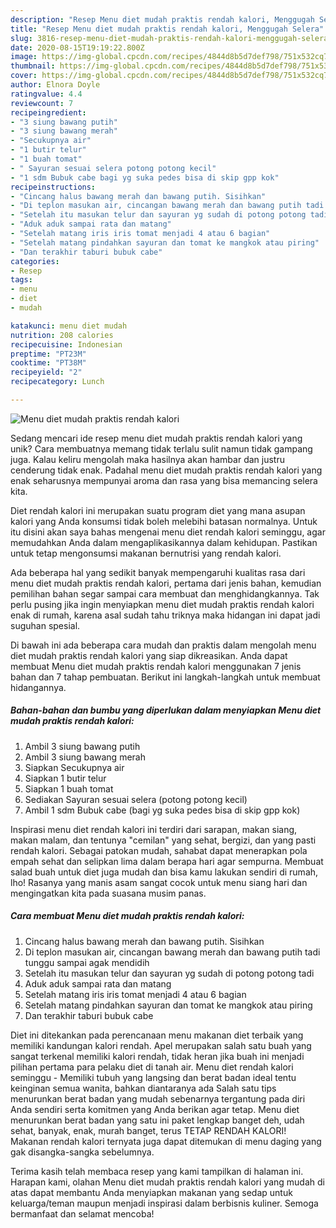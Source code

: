 ```yaml
---
description: "Resep Menu diet mudah praktis rendah kalori, Menggugah Selera"
title: "Resep Menu diet mudah praktis rendah kalori, Menggugah Selera"
slug: 3816-resep-menu-diet-mudah-praktis-rendah-kalori-menggugah-selera
date: 2020-08-15T19:19:22.800Z
image: https://img-global.cpcdn.com/recipes/4844d8b5d7def798/751x532cq70/menu-diet-mudah-praktis-rendah-kalori-foto-resep-utama.jpg
thumbnail: https://img-global.cpcdn.com/recipes/4844d8b5d7def798/751x532cq70/menu-diet-mudah-praktis-rendah-kalori-foto-resep-utama.jpg
cover: https://img-global.cpcdn.com/recipes/4844d8b5d7def798/751x532cq70/menu-diet-mudah-praktis-rendah-kalori-foto-resep-utama.jpg
author: Elnora Doyle
ratingvalue: 4.4
reviewcount: 7
recipeingredient:
- "3 siung bawang putih"
- "3 siung bawang merah"
- "Secukupnya air"
- "1 butir telur"
- "1 buah tomat"
- " Sayuran sesuai selera potong potong kecil"
- "1 sdm Bubuk cabe bagi yg suka pedes bisa di skip gpp kok"
recipeinstructions:
- "Cincang halus bawang merah dan bawang putih. Sisihkan"
- "Di teplon masukan air, cincangan bawang merah dan bawang putih tadi tunggu sampai agak mendidih"
- "Setelah itu masukan telur dan sayuran yg sudah di potong potong tadi"
- "Aduk aduk sampai rata dan matang"
- "Setelah matang iris iris tomat menjadi 4 atau 6 bagian"
- "Setelah matang pindahkan sayuran dan tomat ke mangkok atau piring"
- "Dan terakhir taburi bubuk cabe"
categories:
- Resep
tags:
- menu
- diet
- mudah

katakunci: menu diet mudah 
nutrition: 208 calories
recipecuisine: Indonesian
preptime: "PT23M"
cooktime: "PT38M"
recipeyield: "2"
recipecategory: Lunch

---
```



![Menu diet mudah praktis rendah kalori](https://img-global.cpcdn.com/recipes/4844d8b5d7def798/751x532cq70/menu-diet-mudah-praktis-rendah-kalori-foto-resep-utama.jpg)

Sedang mencari ide resep menu diet mudah praktis rendah kalori yang unik? Cara membuatnya memang tidak terlalu sulit namun tidak gampang juga. Kalau keliru mengolah maka hasilnya akan hambar dan justru cenderung tidak enak. Padahal menu diet mudah praktis rendah kalori yang enak seharusnya mempunyai aroma dan rasa yang bisa memancing selera kita.

Diet rendah kalori ini merupakan suatu program diet yang mana asupan kalori yang Anda konsumsi tidak boleh melebihi batasan normalnya. Untuk itu disini akan saya bahas mengenai menu diet rendah kalori seminggu, agar memudahkan Anda dalam mengaplikasikannya dalam kehidupan. Pastikan untuk tetap mengonsumsi makanan bernutrisi yang rendah kalori.

Ada beberapa hal yang sedikit banyak mempengaruhi kualitas rasa dari menu diet mudah praktis rendah kalori, pertama dari jenis bahan, kemudian pemilihan bahan segar sampai cara membuat dan menghidangkannya. Tak perlu pusing jika ingin menyiapkan menu diet mudah praktis rendah kalori enak di rumah, karena asal sudah tahu triknya maka hidangan ini dapat jadi suguhan spesial.


Di bawah ini ada beberapa cara mudah dan praktis dalam mengolah menu diet mudah praktis rendah kalori yang siap dikreasikan. Anda dapat membuat Menu diet mudah praktis rendah kalori menggunakan 7 jenis bahan dan 7 tahap pembuatan. Berikut ini langkah-langkah untuk membuat hidangannya.

<!--inarticleads1-->

##### Bahan-bahan dan bumbu yang diperlukan dalam menyiapkan Menu diet mudah praktis rendah kalori:

1. Ambil 3 siung bawang putih
1. Ambil 3 siung bawang merah
1. Siapkan Secukupnya air
1. Siapkan 1 butir telur
1. Siapkan 1 buah tomat
1. Sediakan  Sayuran sesuai selera (potong potong kecil)
1. Ambil 1 sdm Bubuk cabe (bagi yg suka pedes bisa di skip gpp kok)


Inspirasi menu diet rendah kalori ini terdiri dari sarapan, makan siang, makan malam, dan tentunya &#34;cemilan&#34; yang sehat, bergizi, dan yang pasti rendah kalori. Sebagai patokan mudah, sahabat dapat menerapkan pola empah sehat dan selipkan lima dalam berapa hari agar sempurna. Membuat salad buah untuk diet juga mudah dan bisa kamu lakukan sendiri di rumah, lho! Rasanya yang manis asam sangat cocok untuk menu siang hari dan mengingatkan kita pada suasana musim panas. 

<!--inarticleads2-->

##### Cara membuat Menu diet mudah praktis rendah kalori:

1. Cincang halus bawang merah dan bawang putih. Sisihkan
1. Di teplon masukan air, cincangan bawang merah dan bawang putih tadi tunggu sampai agak mendidih
1. Setelah itu masukan telur dan sayuran yg sudah di potong potong tadi
1. Aduk aduk sampai rata dan matang
1. Setelah matang iris iris tomat menjadi 4 atau 6 bagian
1. Setelah matang pindahkan sayuran dan tomat ke mangkok atau piring
1. Dan terakhir taburi bubuk cabe


Diet ini ditekankan pada perencanaan menu makanan diet terbaik yang memiliki kandungan kalori rendah. Apel merupakan salah satu buah yang sangat terkenal memiliki kalori rendah, tidak heran jika buah ini menjadi pilihan pertama para pelaku diet di tanah air. Menu diet rendah kalori seminggu - Memiliki tubuh yang langsing dan berat badan ideal tentu keinginan semua wanita, bahkan diantaranya ada Salah satu tips menurunkan berat badan yang mudah sebenarnya tergantung pada diri Anda sendiri serta komitmen yang Anda berikan agar tetap. Menu diet menurunkan berat badan yang satu ini paket lengkap banget deh, udah sehat, banyak, enak, murah banget, terus TETAP RENDAH KALORI! Makanan rendah kalori ternyata juga dapat ditemukan di menu daging yang gak disangka-sangka sebelumnya. 

Terima kasih telah membaca resep yang kami tampilkan di halaman ini. Harapan kami, olahan Menu diet mudah praktis rendah kalori yang mudah di atas dapat membantu Anda menyiapkan makanan yang sedap untuk keluarga/teman maupun menjadi inspirasi dalam berbisnis kuliner. Semoga bermanfaat dan selamat mencoba!
